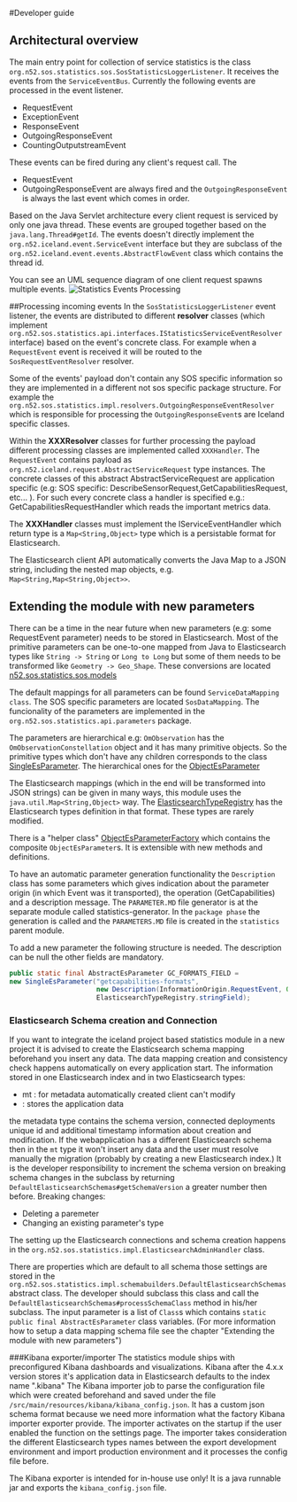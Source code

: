 #Developer guide

## Architectural overview
The main entry point for collection of service statistics is the class `org.n52.sos.statistics.sos.SosStatisticsLoggerListener`. It receives the events from the `ServiceEventBus`.
Currently the following events are processed in the event listener.
 - RequestEvent
 - ExceptionEvent
 - ResponseEvent
 - OutgoingResponseEvent
 - CountingOutputstreamEvent
 
 These events can be fired during any client's request call. The
 - RequestEvent
 - OutgoingResponseEvent
 are always fired and the `OutgoingResponseEvent` is always the last event which comes in order.
 
 Based on the Java Servlet architecture every client request is serviced by only one java thread. These events are grouped together based on the `java.lang.Thread#getId`. The events doesn't directly
 implement the `org.n52.iceland.event.ServiceEvent` interface but they are subclass of the `org.n52.iceland.event.events.AbstractFlowEvent` class which contains the thread id.
 
 You can see an UML sequence diagram of one client request spawns multiple events.
![Statistics Events Processing](https://wiki.52north.org/pub/Projects/GSoC2015Statistics4Ows/Statistics_event_processing.jpg)

##Processing incoming events
In the `SosStatisticsLoggerListener` event listener, the events are distributed to different **resolver** classes (which implement `org.n52.sos.statistics.api.interfaces.IStatisticsServiceEventResolver` interface) based on the event's concrete class. For example when a `RequestEvent` event is received it will be routed to the `SosRequestEventResolver` resolver. 

Some of the events' payload don't contain any SOS specific information so they are implemented in a different not sos specific package structure. For example the
`org.n52.sos.statistics.impl.resolvers.OutgoingResponseEventResolver` which is responsible for processing the `OutgoingResponseEvent`s are Iceland specific classes.

Within the **XXXResolver** classes for further processing the payload different processing classes are implemented called `XXXHandler`.
The `RequestEvent` contains payload as `org.n52.iceland.request.AbstractServiceRequest` type instances. The concrete classes of this
abstract AbstractServiceRequest are application specific (e.g: SOS specific: DescribeSensorRequest,GetCapabilitiesRequest, etc... ).
For such every concrete class a handler is specified e.g.: GetCapabilitiesRequestHandler which reads the important metrics data.

The **XXXHandler** classes must implement the IServiceEventHandler which return type is a `Map<String,Object>` type which is a persistable format for Elasticsearch.

The Elasticsearch client API automatically converts the Java Map to a JSON string, including the nested map objects, e.g. `Map<String,Map<String,Object>>`.


## Extending the module with new parameters
There can be a time in the near future when new parameters (e.g: some RequestEvent parameter) needs to be stored in Elasticsearch. Most of the primitive parameters can be one-to-one mapped from Java to Elasticsearch types like `String -> String` or `Long to Long` but some of them needs to be transformed like `Geometry -> Geo_Shape`.
These conversions are located [n52.sos.statistics.sos.models](https://github.com/lestarcdog/SOS/tree/feature/statistics/groupevents/statistics/src/main/java/org/n52/sos/statistics/sos/models)

The default mappings for all parameters can be found `ServiceDataMapping class`. The SOS specific parameters are located `SosDataMapping`. The funcionality of the parameters are implemented in the `org.n52.sos.statistics.api.parameters` package.

The parameters are hierarchical e.g: `OmObservation` has the `OmObservationConstellation` object and it has many primitive objects. So the primitive types which don't have any children corresponds to the class [SingleEsParameter](https://github.com/lestarcdog/SOS/blob/feature/statistics/groupevents/statistics/src/main/java/org/n52/sos/statistics/api/parameters/SingleEsParameter.java). The hierarchical ones for the [ObjectEsParameter](https://github.com/lestarcdog/SOS/blob/feature/statistics/groupevents/statistics/src/main/java/org/n52/sos/statistics/api/parameters/ObjectEsParameter.java)

The Elasticsearch mappings (which in the end will be transformed into JSON strings) can be given in many ways, this module uses the `java.util.Map<String,Object>` way. The [ElasticsearchTypeRegistry](https://github.com/lestarcdog/SOS/blob/feature/statistics/groupevents/statistics/src/main/java/org/n52/sos/statistics/api/parameters/ElasticsearchTypeRegistry.java) has the Elasticsearch types definition in that format. These types are rarely modified.

There is a "helper class" [ObjectEsParameterFactory](https://github.com/lestarcdog/SOS/blob/feature/statistics/groupevents/statistics/src/main/java/org/n52/sos/statistics/api/parameters/ObjectEsParameterFactory.java) which contains the composite `ObjectEsParameter`s. It is extensible with new methods and definitions.

To have an automatic parameter generation functionality the `Description` class has some parameters which gives indication about the parameter origin (in which Event was it transported), the operation (GetCapabilities) and a description message. The `PARAMETER.MD` file generator is at the separate module called statistics-generator. In the `package phase` the generation is called and the `PARAMETERS.MD` file is created in the `statistics` parent module.

To add a new parameter the following structure is needed. The description can be null the other fields are mandatory.

```java
public static final AbstractEsParameter GC_FORMATS_FIELD = 
new SingleEsParameter("getcapabilities-formats", 
                      new Description(InformationOrigin.RequestEvent, Operation.GetCapabilities, "Accept formats"),
                      ElasticsearchTypeRegistry.stringField);
```

### Elasticsearch Schema creation and Connection
If you want to integrate the iceland project based statistics module in a new project it is advised to create the Elasticsearch schema mapping beforehand you insert any data.
The data mapping creation and consistency check happens automatically on every application start. The information stored in one Elasticsearch index and in two Elasticsearch types:
- mt : for metadata automatically created client can't modify
- <user specified> : stores the application data

the metadata type contains the schema version, connected deployments unique id and additional timestamp information about creation and modification. If the webapplication has a different Elasticsearch schema then in the `mt` type it won't insert any data and the user must resolve manually the migration (probably by creating a new Elasticsearch index.)
It is the developer responsibility to increment the schema version on breaking schema changes in the subclass by returning `DefaultElasticsearchSchemas#getSchemaVersion` a greater number then before.
Breaking changes:
- Deleting a paremeter
- Changing an existing parameter's type

The setting up the Elasticsearch connections and schema creation happens in the `org.n52.sos.statistics.impl.ElasticsearchAdminHandler` class. 

There are properties which are default to all schema those settings are stored in the `org.n52.sos.statistics.impl.schemabuilders.DefaultElasticsearchSchemas` abstract class. The developer should subclass this class and call the `DefaultElasticsearchSchemas#processSchemaClass` method in his/her subclass. The input parameter is a list of `Class`s which contains `static public final AbstractEsParameter` class variables. (For more information how to setup a data mapping schema file see the chapter "Extending the module with new parameters")

###Kibana exporter/importer
The statistics module ships with preconfigured Kibana dashboards and visualizations. Kibana after the 4.x.x version stores it's application data in Elasticsearch defaults to the index name ".kibana"
The Kibana importer job to parse the configuration file which were created beforehand and saved under the file `/src/main/resources/kibana/kibana_config.json`. It has a custom json schema format because we need more information what the factory Kibana importer exporter provide. The importer activates on the startup if the user enabled the function on the settings page. The importer takes consideration the different Elasticsearch types names between the export development environment and import production environment and it processes the config file before. 

The Kibana exporter is intended for in-house use only! It is a java runnable jar and exports the `kibana_config.json` file.
